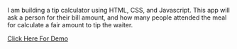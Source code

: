 I am building a tip calculator using HTML, CSS, and Javascript. This app will ask a person for their bill amount, and how many people attended the meal for calculate a fair amount to tip the waiter.  

<a href="https://statik066.github.io/Tip-Calculator/">Click Here For Demo</a>
